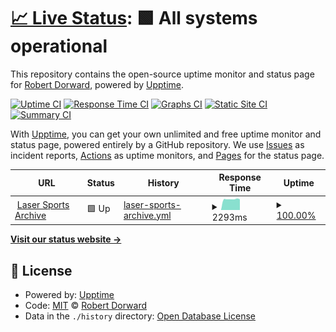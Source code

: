 # [📈 Live Status](https://status.tr1cky.au): <!--live status--> **🟩 All systems operational**

This repository contains the open-source uptime monitor and status page for [Robert Dorward](https://tr1cky.au), powered by [Upptime](https://github.com/upptime/upptime).

[![Uptime CI](https://github.com/dorwardtech/status/workflows/Uptime%20CI/badge.svg)](https://github.com/dorwardtech/status/actions?query=workflow%3A%22Uptime+CI%22)
[![Response Time CI](https://github.com/dorwardtech/status/workflows/Response%20Time%20CI/badge.svg)](https://github.com/dorwardtech/status/actions?query=workflow%3A%22Response+Time+CI%22)
[![Graphs CI](https://github.com/dorwardtech/status/workflows/Graphs%20CI/badge.svg)](https://github.com/dorwardtech/status/actions?query=workflow%3A%22Graphs+CI%22)
[![Static Site CI](https://github.com/dorwardtech/status/workflows/Static%20Site%20CI/badge.svg)](https://github.com/dorwardtech/status/actions?query=workflow%3A%22Static+Site+CI%22)
[![Summary CI](https://github.com/dorwardtech/status/workflows/Summary%20CI/badge.svg)](https://github.com/dorwardtech/status/actions?query=workflow%3A%22Summary+CI%22)

With [Upptime](https://upptime.js.org), you can get your own unlimited and free uptime monitor and status page, powered entirely by a GitHub repository. We use [Issues](https://github.com/dorwardtech/status/issues) as incident reports, [Actions](https://github.com/dorwardtech/status/actions) as uptime monitors, and [Pages](https://status.tr1cky.au) for the status page.

<!--start: status pages-->
<!-- This summary is generated by Upptime (https://github.com/upptime/upptime) -->
<!-- Do not edit this manually, your changes will be overwritten -->
<!-- prettier-ignore -->
| URL | Status | History | Response Time | Uptime |
| --- | ------ | ------- | ------------- | ------ |
| <img alt="" src="https://icons.duckduckgo.com/ip3/archive.lasersports.au.ico" height="13"> [Laser Sports Archive](https://archive.lasersports.au) | 🟩 Up | [laser-sports-archive.yml](https://github.com/DorwardTech/status/commits/HEAD/history/laser-sports-archive.yml) | <details><summary><img alt="Response time graph" src="./graphs/laser-sports-archive/response-time-week.png" height="20"> 2293ms</summary><br><a href="https://status.tr1cky.au/history/laser-sports-archive"><img alt="Response time 2293" src="https://img.shields.io/endpoint?url=https%3A%2F%2Fraw.githubusercontent.com%2FDorwardTech%2Fstatus%2FHEAD%2Fapi%2Flaser-sports-archive%2Fresponse-time.json"></a><br><a href="https://status.tr1cky.au/history/laser-sports-archive"><img alt="24-hour response time 2293" src="https://img.shields.io/endpoint?url=https%3A%2F%2Fraw.githubusercontent.com%2FDorwardTech%2Fstatus%2FHEAD%2Fapi%2Flaser-sports-archive%2Fresponse-time-day.json"></a><br><a href="https://status.tr1cky.au/history/laser-sports-archive"><img alt="7-day response time 2293" src="https://img.shields.io/endpoint?url=https%3A%2F%2Fraw.githubusercontent.com%2FDorwardTech%2Fstatus%2FHEAD%2Fapi%2Flaser-sports-archive%2Fresponse-time-week.json"></a><br><a href="https://status.tr1cky.au/history/laser-sports-archive"><img alt="30-day response time 2293" src="https://img.shields.io/endpoint?url=https%3A%2F%2Fraw.githubusercontent.com%2FDorwardTech%2Fstatus%2FHEAD%2Fapi%2Flaser-sports-archive%2Fresponse-time-month.json"></a><br><a href="https://status.tr1cky.au/history/laser-sports-archive"><img alt="1-year response time 2293" src="https://img.shields.io/endpoint?url=https%3A%2F%2Fraw.githubusercontent.com%2FDorwardTech%2Fstatus%2FHEAD%2Fapi%2Flaser-sports-archive%2Fresponse-time-year.json"></a></details> | <details><summary><a href="https://status.tr1cky.au/history/laser-sports-archive">100.00%</a></summary><a href="https://status.tr1cky.au/history/laser-sports-archive"><img alt="All-time uptime 100.00%" src="https://img.shields.io/endpoint?url=https%3A%2F%2Fraw.githubusercontent.com%2FDorwardTech%2Fstatus%2FHEAD%2Fapi%2Flaser-sports-archive%2Fuptime.json"></a><br><a href="https://status.tr1cky.au/history/laser-sports-archive"><img alt="24-hour uptime 100.00%" src="https://img.shields.io/endpoint?url=https%3A%2F%2Fraw.githubusercontent.com%2FDorwardTech%2Fstatus%2FHEAD%2Fapi%2Flaser-sports-archive%2Fuptime-day.json"></a><br><a href="https://status.tr1cky.au/history/laser-sports-archive"><img alt="7-day uptime 100.00%" src="https://img.shields.io/endpoint?url=https%3A%2F%2Fraw.githubusercontent.com%2FDorwardTech%2Fstatus%2FHEAD%2Fapi%2Flaser-sports-archive%2Fuptime-week.json"></a><br><a href="https://status.tr1cky.au/history/laser-sports-archive"><img alt="30-day uptime 100.00%" src="https://img.shields.io/endpoint?url=https%3A%2F%2Fraw.githubusercontent.com%2FDorwardTech%2Fstatus%2FHEAD%2Fapi%2Flaser-sports-archive%2Fuptime-month.json"></a><br><a href="https://status.tr1cky.au/history/laser-sports-archive"><img alt="1-year uptime 100.00%" src="https://img.shields.io/endpoint?url=https%3A%2F%2Fraw.githubusercontent.com%2FDorwardTech%2Fstatus%2FHEAD%2Fapi%2Flaser-sports-archive%2Fuptime-year.json"></a></details>

<!--end: status pages-->

[**Visit our status website →**](https://status.tr1cky.au)

## 📄 License

- Powered by: [Upptime](https://github.com/upptime/upptime)
- Code: [MIT](./LICENSE) © [Robert Dorward](https://tr1cky.au)
- Data in the `./history` directory: [Open Database License](https://opendatacommons.org/licenses/odbl/1-0/)
